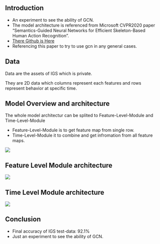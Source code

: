 ## Introduction
- An experiment to see the ability of GCN.
- The model architecture is referenced from Microsoft CVPR2020 paper “Semantics-Guided Neural Networks for Efficient Skeleton-Based Human Action Recognition”.
- [There Github is Here](https://github.com/microsoft/SGN)
- Referencing this paper to try to use gcn in any general cases.


## Data
Data are the assets of IGS which is private.

They are 2D data which columns represent each features and rows represent behavior at specific time.


## Model Overview and architecture


The whole model architectur can be splited to Feature-Level-Module and Time-Level-Module

- Feature-Level-Module is to get feature map from single row.
- Time-Level-Module it to combine and get infromation from all feature maps.

![](https://i.imgur.com/yqSl2pR.png)

## Feature Level Module architecture
![](https://i.imgur.com/bAz65O1.png)

## Time Level Module architecture
![](https://i.imgur.com/YpXY4h8.png)


## Conclusion
- Final accuracy of IGS test-data: 92.1%
- Just an experiment to see the ability of GCN.




